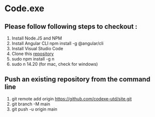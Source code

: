 # Code.exe

## Please follow following steps to checkout :

1. Install Node.JS and NPM
2. Install Angular CLI
npm install -g @angular/cli
3. Install Visual Studio Code
4. Clone this [repository](https://github.com/codexe-utd/site.git)
5. sudo npm install -g n  
6. sudo n 14.20  (for mac, check for windows)



## Push an existing repository from the command line
1. git remote add origin https://github.com/codexe-utd/site.git
2. git branch -M main
3. git push -u origin main
